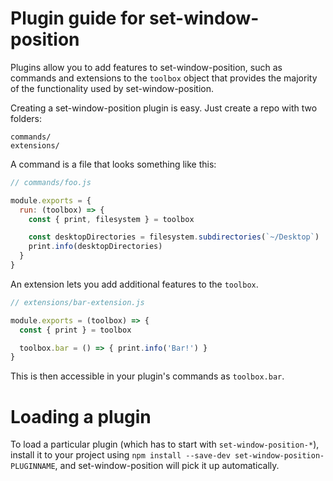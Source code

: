 # Plugin guide for set-window-position

Plugins allow you to add features to set-window-position, such as commands and
extensions to the `toolbox` object that provides the majority of the functionality
used by set-window-position.

Creating a set-window-position plugin is easy. Just create a repo with two folders:

```
commands/
extensions/
```

A command is a file that looks something like this:

```js
// commands/foo.js

module.exports = {
  run: (toolbox) => {
    const { print, filesystem } = toolbox

    const desktopDirectories = filesystem.subdirectories(`~/Desktop`)
    print.info(desktopDirectories)
  }
}
```

An extension lets you add additional features to the `toolbox`.

```js
// extensions/bar-extension.js

module.exports = (toolbox) => {
  const { print } = toolbox

  toolbox.bar = () => { print.info('Bar!') }
}
```

This is then accessible in your plugin's commands as `toolbox.bar`.

# Loading a plugin

To load a particular plugin (which has to start with `set-window-position-*`),
install it to your project using `npm install --save-dev set-window-position-PLUGINNAME`,
and set-window-position will pick it up automatically.
